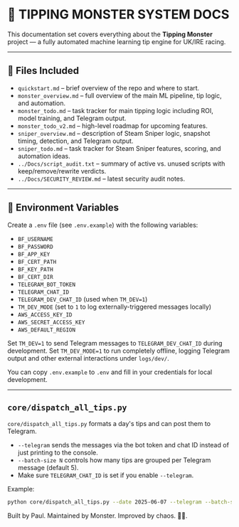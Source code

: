 # 🧠 TIPPING MONSTER SYSTEM DOCS

This documentation set covers everything about the **Tipping Monster** project — a fully automated machine learning tip engine for UK/IRE racing.

---

## 📄 Files Included

- `quickstart.md` – brief overview of the repo and where to start.
- `monster_overview.md` – full overview of the main ML pipeline, tip logic, and automation.
- `monster_todo.md` – task tracker for main tipping logic including ROI, model training, and Telegram output.
- `monster_todo_v2.md` – high-level roadmap for upcoming features.
- `sniper_overview.md` – description of Steam Sniper logic, snapshot timing, detection, and Telegram output.
- `sniper_todo.md` – task tracker for Steam Sniper features, scoring, and automation ideas.
- `../Docs/script_audit.txt` – summary of active vs. unused scripts with keep/remove/rewrite verdicts.
- `../Docs/SECURITY_REVIEW.md` – latest security audit notes.

---

## 🔑 Environment Variables

Create a `.env` file (see `.env.example`) with the following variables:

- `BF_USERNAME`
- `BF_PASSWORD`
- `BF_APP_KEY`
- `BF_CERT_PATH`
- `BF_KEY_PATH`
- `BF_CERT_DIR`
- `TELEGRAM_BOT_TOKEN`
- `TELEGRAM_CHAT_ID`
- `TELEGRAM_DEV_CHAT_ID` (used when `TM_DEV=1`)
- `TM_DEV_MODE` (set to `1` to log externally-triggered messages locally)
- `AWS_ACCESS_KEY_ID`
- `AWS_SECRET_ACCESS_KEY`
- `AWS_DEFAULT_REGION`

Set `TM_DEV=1` to send Telegram messages to `TELEGRAM_DEV_CHAT_ID` during development.
Set `TM_DEV_MODE=1` to run completely offline, logging Telegram output and other
external interactions under `logs/dev/`.

You can copy `.env.example` to `.env` and fill in your credentials for local development.

---

## `core/dispatch_all_tips.py`

`core/dispatch_all_tips.py` formats a day's tips and can post them to Telegram.

- `--telegram` sends the messages via the bot token and chat ID instead of just printing to the console.
- `--batch-size N` controls how many tips are grouped per Telegram message (default 5).
- Make sure `TELEGRAM_CHAT_ID` is set if you enable `--telegram`.

Example:

```bash
python core/dispatch_all_tips.py --date 2025-06-07 --telegram --batch-size 10
```

Built by Paul. Maintained by Monster. Improved by chaos. 🧠🐎.

